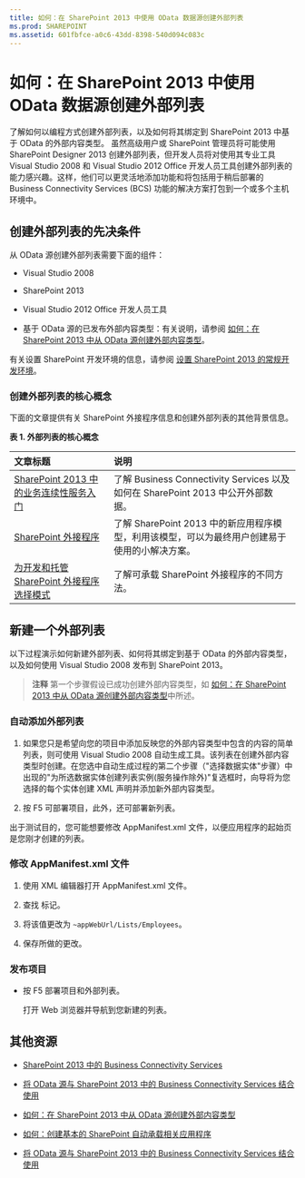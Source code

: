 ```yaml
---
title: 如何：在 SharePoint 2013 中使用 OData 数据源创建外部列表
ms.prod: SHAREPOINT
ms.assetid: 601fbfce-a0c6-43dd-8398-540d094c083c
---
```



# 如何：在 SharePoint 2013 中使用 OData 数据源创建外部列表
了解如何以编程方式创建外部列表，以及如何将其绑定到 SharePoint 2013 中基于 OData 的外部内容类型。
虽然高级用户或 SharePoint 管理员将可能使用 SharePoint Designer 2013 创建外部列表，但开发人员将对使用其专业工具 Visual Studio 2008 和 Visual Studio 2012 Office 开发人员工具创建外部列表的能力感兴趣。这样，他们可以更灵活地添加功能和将包括用于稍后部署的 Business Connectivity Services (BCS) 功能的解决方案打包到一个或多个主机环境中。
  
    
    


## 创建外部列表的先决条件
<a name="bkmk_Prereqs"> </a>

从 OData 源创建外部列表需要下面的组件：
  
    
    

- Visual Studio 2008
    
  
- SharePoint 2013
    
  
- Visual Studio 2012 Office 开发人员工具
    
  
- 基于 OData 源的已发布外部内容类型：有关说明，请参阅 [如何：在 SharePoint 2013 中从 OData 源创建外部内容类型](how-to-create-an-external-content-type-from-an-odata-source-in-sharepoint-2013.md)。
    
  
有关设置 SharePoint 开发环境的信息，请参阅 [设置 SharePoint 2013 的常规开发环境](set-up-a-general-development-environment-for-sharepoint-2013.md)。
  
    
    

### 创建外部列表的核心概念

下面的文章提供有关 SharePoint 外接程序信息和创建外部列表的其他背景信息。
  
    
    

**表 1. 外部列表的核心概念**


|**文章标题**|**说明**|
|:-----|:-----|
| [SharePoint 2013 中的业务连续性服务入门](get-started-with-business-connectivity-services-in-sharepoint-2013.md) <br/> |了解 Business Connectivity Services 以及如何在 SharePoint 2013 中公开外部数据。  <br/> |
| [SharePoint 外接程序](http://msdn.microsoft.com/library/cd1eda9e-8e54-4223-93a9-a6ea0d18df70%28Office.15%29.aspx) <br/> |了解 SharePoint 2013 中的新应用程序模型，利用该模型，可以为最终用户创建易于使用的小解决方案。  <br/> |
| [为开发和托管 SharePoint 外接程序选择模式](http://msdn.microsoft.com/library/05ce5435-0a03-4ddc-976b-c33b08d03457%28Office.15%29.aspx) <br/> |了解可承载 SharePoint 外接程序的不同方法。  <br/> |
   

## 新建一个外部列表
<a name="bkmk_CreateNewVList"> </a>

以下过程演示如何新建外部列表、如何将其绑定到基于 OData 的外部内容类型，以及如何使用 Visual Studio 2008 发布到 SharePoint 2013。
  
    
    

> **注释**
> 第一个步骤假设已成功创建外部内容类型，如 [如何：在 SharePoint 2013 中从 OData 源创建外部内容类型](how-to-create-an-external-content-type-from-an-odata-source-in-sharepoint-2013.md)中所述。 
  
    
    


### 自动添加外部列表


1. 如果您只是希望向您的项目中添加反映您的外部内容类型中包含的内容的简单列表，则可使用 Visual Studio 2008 自动生成工具。该列表在创建外部内容类型时创建。在您选中自动生成过程的第二个步骤（"选择数据实体"步骤）中出现的"为所选数据实体创建列表实例(服务操作除外)"复选框时，向导将为您选择的每个实体创建 XML 声明并添加新外部内容类型。
    
  
2. 按 F5 可部署项目，此外，还可部署新列表。
    
  
出于测试目的，您可能想要修改 AppManifest.xml 文件，以便应用程序的起始页是您刚才创建的列表。 
  
    
    

### 修改 AppManifest.xml 文件


1. 使用 XML 编辑器打开 AppManifest.xml 文件。
    
  
2. 查找 <StartPage> 标记。
    
  
3. 将该值更改为  `~appWebUrl/Lists/Employees`。
    
  
4. 保存所做的更改。
    
  

### 发布项目


- 按 F5 部署项目和外部列表。 
    
    打开 Web 浏览器并导航到您新建的列表。
    
  

## 其他资源
<a name="bkmk_AdditionalResources"> </a>


-  [SharePoint 2013 中的 Business Connectivity Services](business-connectivity-services-in-sharepoint-2013.md)
    
  
-  [将 OData 源与 SharePoint 2013 中的 Business Connectivity Services 结合使用](using-odata-sources-with-business-connectivity-services-in-sharepoint-2013.md)
    
  
-  [如何：在 SharePoint 2013 中从 OData 源创建外部内容类型](how-to-create-an-external-content-type-from-an-odata-source-in-sharepoint-2013.md)
    
  
-  [如何：创建基本的 SharePoint 自动承载相关应用程序](http://msdn.microsoft.com/library/0572894d-c437-4b7d-8ac6-8405496e2145%28Office.15%29.aspx)
    
  
-  [将 OData 源与 SharePoint 2013 中的 Business Connectivity Services 结合使用](using-odata-sources-with-business-connectivity-services-in-sharepoint-2013.md)
    
  

